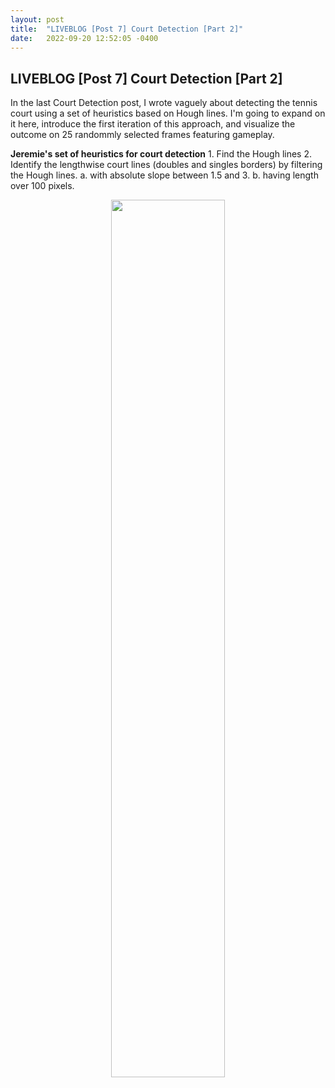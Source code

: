 ```yaml
---
layout: post
title:  "LIVEBLOG [Post 7] Court Detection [Part 2]"
date:   2022-09-20 12:52:05 -0400
---
```

<h2>LIVEBLOG [Post 7] Court Detection [Part 2]</h2>
<p>
In the last Court Detection post, I wrote vaguely about detecting the tennis court using a set of heuristics based on Hough lines. I'm going to expand on it here, introduce the first iteration of this approach, and visualize the outcome on 25 randommly selected frames featuring gameplay.
</p>
<p>
<b>Jeremie's set of heuristics for court detection</b>
1. Find the Hough lines 
2. Identify the lengthwise court lines (doubles and singles borders) by filtering the Hough lines.
    a. with absolute slope between 1.5 and 3.
    b. having length over 100 pixels.
</p>
<p>
<div style="text-align: center"> 
<img src="https://spazznolo.github.io/figs/hough-line-ex-2.jpg" width="60%" length="150"/>
</div>
</p>